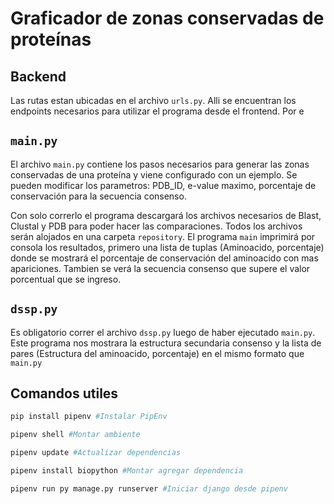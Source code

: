 # Graficador de zonas conservadas de proteínas

## Backend

Las rutas estan ubicadas en el archivo `urls.py`. Alli se encuentran los endpoints necesarios para utilizar el programa desde el frontend.
Por e

## `main.py`
 El archivo `main.py` contiene los pasos necesarios para generar las zonas conservadas de una proteína y viene configurado con un ejemplo.
 Se pueden modificar los parametros: PDB_ID, e-value maximo, porcentaje de conservación para la secuencia consenso.
 
 Con solo correrlo el programa descargará los archivos necesarios de Blast, Clustal y PDB para poder hacer las comparaciones.
 Todos los archivos serán alojados en una carpeta `repository`.
 El programa `main` imprimirá por consola los resultados, primero una lista de tuplas (Aminoacido, porcentaje) donde se mostrará el porcentaje de conservación del aminoacido con mas apariciones.
 Tambien se verá la secuencia consenso que supere el valor porcentual que se ingreso.
 
 ## `dssp.py`
 Es obligatorio correr el archivo `dssp.py` luego de haber ejecutado `main.py`. Este programa nos mostrara la estructura secundaria consenso y la lista de pares (Estructura del aminoacido, porcentaje) en el mismo formato que `main.py`  
 

## Comandos utiles

```bash
pip install pipenv #Instalar PipEnv
```
```bash
pipenv shell #Montar ambiente
```
```bash
pipenv update #Actualizar dependencias
```
```bash
pipenv install biopython #Montar agregar dependencia
```
```bash
pipenv run py manage.py runserver #Iniciar django desde pipenv
```
